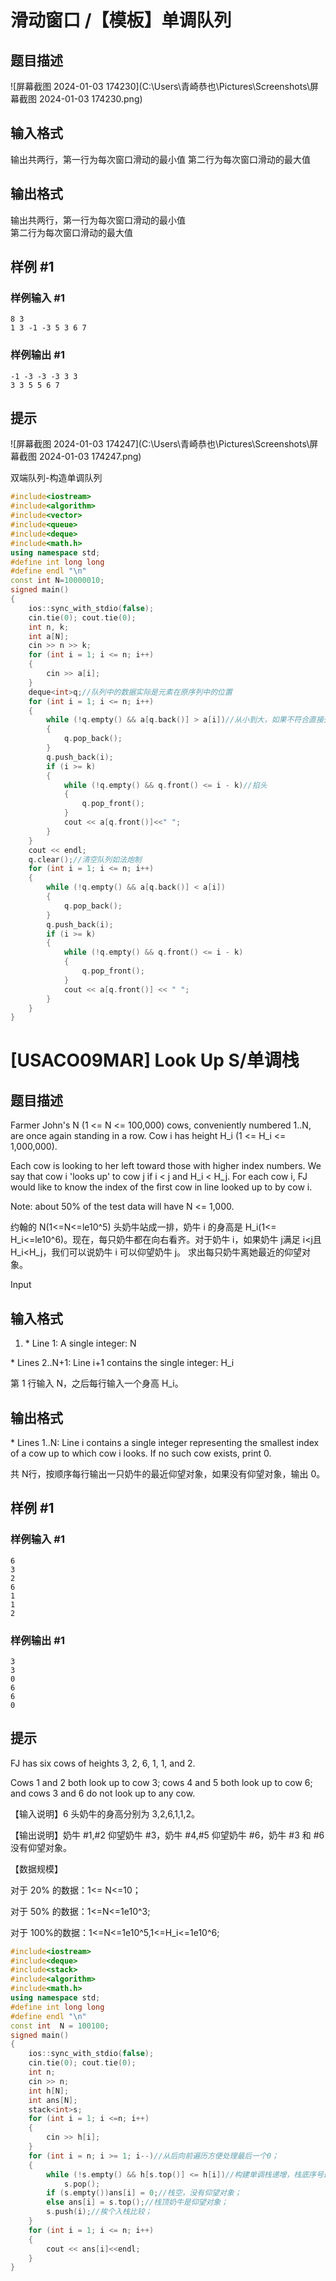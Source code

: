 # 滑动窗口 /【模板】单调队列

## 题目描述

![屏幕截图 2024-01-03 174230](C:\Users\青崎恭也\Pictures\Screenshots\屏幕截图 2024-01-03 174230.png)

## 输入格式

输出共两行，第一行为每次窗口滑动的最小值
第二行为每次窗口滑动的最大值

## 输出格式

输出共两行，第一行为每次窗口滑动的最小值   
第二行为每次窗口滑动的最大值

## 样例 #1

### 样例输入 #1

```
8 3
1 3 -1 -3 5 3 6 7
```

### 样例输出 #1

```
-1 -3 -3 -3 3 3
3 3 5 5 6 7
```

## 提示

![屏幕截图 2024-01-03 174247](C:\Users\青崎恭也\Pictures\Screenshots\屏幕截图 2024-01-03 174247.png)

双端队列-构造单调队列

```c++
#include<iostream>
#include<algorithm>
#include<vector>
#include<queue>
#include<deque>
#include<math.h>
using namespace std;
#define int long long
#define endl "\n"
const int N=10000010;
signed main()
{
    ios::sync_with_stdio(false);
    cin.tie(0); cout.tie(0);
    int n, k;
    int a[N];
    cin >> n >> k;
    for (int i = 1; i <= n; i++)
    {
        cin >> a[i];
    }
    deque<int>q;//队列中的数据实际是元素在原序列中的位置
    for (int i = 1; i <= n; i++)
    {
        while (!q.empty() && a[q.back()] > a[i])//从小到大，如果不符合直接去尾
        {
            q.pop_back();
        }
        q.push_back(i);
        if (i >= k)
        {
            while (!q.empty() && q.front() <= i - k)//掐头
            {
                q.pop_front();
            }
            cout << a[q.front()]<<" ";
        }
    }
    cout << endl;
    q.clear();//清空队列如法炮制
    for (int i = 1; i <= n; i++)
    {
        while (!q.empty() && a[q.back()] < a[i])
        {
            q.pop_back();
        }
        q.push_back(i);
        if (i >= k)
        {
            while (!q.empty() && q.front() <= i - k)
            {
                q.pop_front();
            }
            cout << a[q.front()] << " ";
        }
    }
}
```

# [USACO09MAR] Look Up S/单调栈

## 题目描述

Farmer John's N (1 <= N <= 100,000) cows, conveniently numbered 1..N, are once again standing in a row. Cow i has height H\_i (1 <= H\_i <= 1,000,000).

Each cow is looking to her left toward those with higher index numbers. We say that cow i 'looks up' to cow j if i < j and H\_i < H\_j. For each cow i, FJ would like to know the index of the first cow in line looked up to by cow i.

Note: about 50% of the test data will have N <= 1,000. 

约翰的 N(1<=N<=le10^5) 头奶牛站成一排，奶牛 i 的身高是 H_i(1<= H_i<=le10^6)。现在，每只奶牛都在向右看齐。对于奶牛 i，如果奶牛 j满足 i<j且 H_i<H_j，我们可以说奶牛 i 可以仰望奶牛 j。 求出每只奶牛离她最近的仰望对象。

Input

## 输入格式

1. \* Line 1: A single integer: N

\* Lines 2..N+1: Line i+1 contains the single integer: H\_i

第 1 行输入 N，之后每行输入一个身高 H_i。

## 输出格式

\* Lines 1..N: Line i contains a single integer representing the smallest index of a cow up to which cow i looks. If no such cow exists, print 0.

共 N行，按顺序每行输出一只奶牛的最近仰望对象，如果没有仰望对象，输出 0。

## 样例 #1

### 样例输入 #1

```
6 
3 
2 
6 
1 
1 
2
```

### 样例输出 #1

```
3 
3 
0 
6 
6 
0
```

## 提示

FJ has six cows of heights 3, 2, 6, 1, 1, and 2.


Cows 1 and 2 both look up to cow 3; cows 4 and 5 both look up to cow 6; and cows 3 and 6 do not look up to any cow.

【输入说明】6 头奶牛的身高分别为 3,2,6,1,1,2。

【输出说明】奶牛 #1,#2 仰望奶牛 #3，奶牛 #4,#5 仰望奶牛 #6，奶牛 #3 和 #6 没有仰望对象。

【数据规模】

对于 20% 的数据：1<= N<=10；

对于 50% 的数据：1<=N<=1e10^3;

对于 100%的数据：1<=N<=1e10^5,1<=H_i<=1e10^6;

```c++
#include<iostream>
#include<deque>
#include<stack>
#include<algorithm>
#include<math.h>
using namespace std;
#define int long long
#define endl "\n"
const int  N = 100100;
signed main()
{
    ios::sync_with_stdio(false);
    cin.tie(0); cout.tie(0);
    int n;
    cin >> n;
    int h[N];
    int ans[N];
    stack<int>s;
    for (int i = 1; i <=n; i++)
    {
        cin >> h[i];
    }
    for (int i = n; i >= 1; i--)//从后向前遍历方便处理最后一个0；
    {
        while (!s.empty() && h[s.top()] <= h[i])//构建单调栈递增，栈底序号最大，栈顶序号最小；i指针向前走与栈顶序号对应奶牛比较，若栈顶奶牛小于指针所指则出栈；
            s.pop();
        if (s.empty())ans[i] = 0;//栈空，没有仰望对象；
        else ans[i] = s.top();//栈顶奶牛是仰望对象；
        s.push(i);//挨个入栈比较；
    }
    for (int i = 1; i <= n; i++)
    {
        cout << ans[i]<<endl;
    }
}
```

